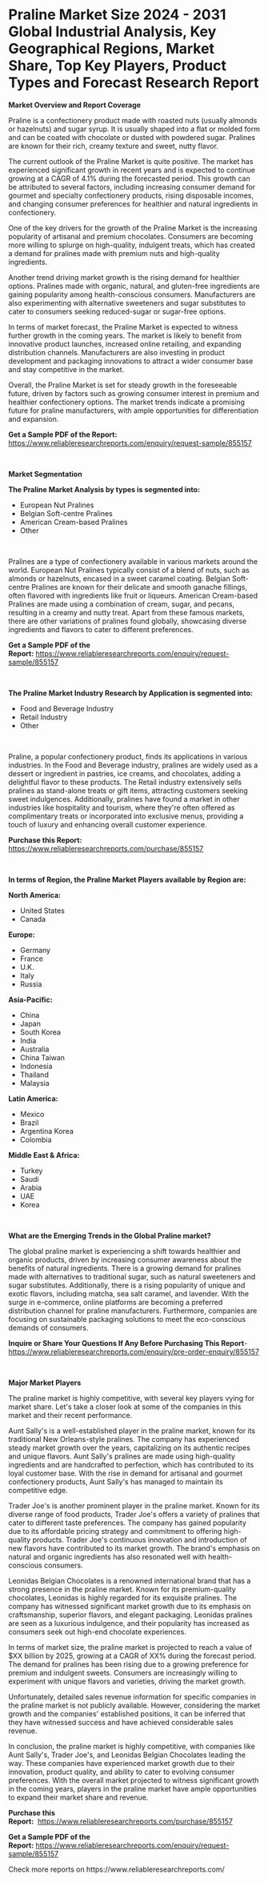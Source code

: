 <p><h1>Praline Market Size 2024 - 2031 Global Industrial Analysis, Key Geographical Regions, Market Share, Top Key Players, Product Types and Forecast Research Report</h1></p><p><strong>Market Overview and Report Coverage</strong></p>
<p><p>Praline is a confectionery product made with roasted nuts (usually almonds or hazelnuts) and sugar syrup. It is usually shaped into a flat or molded form and can be coated with chocolate or dusted with powdered sugar. Pralines are known for their rich, creamy texture and sweet, nutty flavor.</p><p>The current outlook of the Praline Market is quite positive. The market has experienced significant growth in recent years and is expected to continue growing at a CAGR of 4.1% during the forecasted period. This growth can be attributed to several factors, including increasing consumer demand for gourmet and specialty confectionery products, rising disposable incomes, and changing consumer preferences for healthier and natural ingredients in confectionery.</p><p>One of the key drivers for the growth of the Praline Market is the increasing popularity of artisanal and premium chocolates. Consumers are becoming more willing to splurge on high-quality, indulgent treats, which has created a demand for pralines made with premium nuts and high-quality ingredients.</p><p>Another trend driving market growth is the rising demand for healthier options. Pralines made with organic, natural, and gluten-free ingredients are gaining popularity among health-conscious consumers. Manufacturers are also experimenting with alternative sweeteners and sugar substitutes to cater to consumers seeking reduced-sugar or sugar-free options.</p><p>In terms of market forecast, the Praline Market is expected to witness further growth in the coming years. The market is likely to benefit from innovative product launches, increased online retailing, and expanding distribution channels. Manufacturers are also investing in product development and packaging innovations to attract a wider consumer base and stay competitive in the market.</p><p>Overall, the Praline Market is set for steady growth in the foreseeable future, driven by factors such as growing consumer interest in premium and healthier confectionery options. The market trends indicate a promising future for praline manufacturers, with ample opportunities for differentiation and expansion.</p></p>
<p><strong>Get a Sample PDF of the Report:</strong> <a href="https://www.reliableresearchreports.com/enquiry/request-sample/855157">https://www.reliableresearchreports.com/enquiry/request-sample/855157</a></p>
<p>&nbsp;</p>
<p><strong>Market Segmentation</strong></p>
<p><strong>The Praline Market Analysis by types is segmented into:</strong></p>
<p><ul><li>European Nut Pralines</li><li>Belgian Soft-centre Pralines</li><li>American Cream-based Pralines</li><li>Other</li></ul></p>
<p>&nbsp;</p>
<p><p>Pralines are a type of confectionery available in various markets around the world. European Nut Pralines typically consist of a blend of nuts, such as almonds or hazelnuts, encased in a sweet caramel coating. Belgian Soft-centre Pralines are known for their delicate and smooth ganache fillings, often flavored with ingredients like fruit or liqueurs. American Cream-based Pralines are made using a combination of cream, sugar, and pecans, resulting in a creamy and nutty treat. Apart from these famous markets, there are other variations of pralines found globally, showcasing diverse ingredients and flavors to cater to different preferences.</p></p>
<p><strong>Get a Sample PDF of the Report:</strong>&nbsp;<a href="https://www.reliableresearchreports.com/enquiry/request-sample/855157">https://www.reliableresearchreports.com/enquiry/request-sample/855157</a></p>
<p>&nbsp;</p>
<p><strong>The Praline Market Industry Research by Application is segmented into:</strong></p>
<p><ul><li>Food and Beverage Industry</li><li>Retail Industry</li><li>Other</li></ul></p>
<p>&nbsp;</p>
<p><p>Praline, a popular confectionery product, finds its applications in various industries. In the Food and Beverage industry, pralines are widely used as a dessert or ingredient in pastries, ice creams, and chocolates, adding a delightful flavor to these products. The Retail industry extensively sells pralines as stand-alone treats or gift items, attracting customers seeking sweet indulgences. Additionally, pralines have found a market in other industries like hospitality and tourism, where they're often offered as complimentary treats or incorporated into exclusive menus, providing a touch of luxury and enhancing overall customer experience.</p></p>
<p><strong>Purchase this Report:</strong>&nbsp; <a href="https://www.reliableresearchreports.com/purchase/855157">https://www.reliableresearchreports.com/purchase/855157</a></p>
<p>&nbsp;</p>
<p><strong>In terms of Region, the Praline Market Players available by Region are:</strong></p>
<p>
    <p> <strong> North America: </strong>
        <ul>
            <li>United States</li>
            <li>Canada</li>
        </ul>
        </p> 
    <p> <strong> Europe: </strong>
        <ul>
            <li>Germany</li>
            <li>France</li>
            <li>U.K.</li>
            <li>Italy</li>
            <li>Russia</li>
        </ul>
        </p> 
    <p> <strong> Asia-Pacific: </strong>
        <ul>
            <li>China</li>
            <li>Japan</li>
            <li>South Korea</li>
            <li>India</li>
            <li>Australia</li>
            <li>China Taiwan</li>
            <li>Indonesia</li>
            <li>Thailand</li>
            <li>Malaysia</li>
        </ul>
        </p> 
    <p> <strong> Latin America: </strong>
        <ul>
            <li>Mexico</li>
            <li>Brazil</li>
            <li>Argentina Korea</li>
            <li>Colombia</li>
        </ul>
        </p> 
    <p> <strong> Middle East & Africa: </strong>
        <ul>
            <li>Turkey</li>
            <li>Saudi</li>
            <li>Arabia</li>
            <li>UAE</li>
            <li>Korea</li>
        </ul>
    </p>
    </p>
<p>&nbsp;</p>
<p><strong>What are the Emerging Trends in the Global Praline market?</strong></p>
<p><p>The global praline market is experiencing a shift towards healthier and organic products, driven by increasing consumer awareness about the benefits of natural ingredients. There is a growing demand for pralines made with alternatives to traditional sugar, such as natural sweeteners and sugar substitutes. Additionally, there is a rising popularity of unique and exotic flavors, including matcha, sea salt caramel, and lavender. With the surge in e-commerce, online platforms are becoming a preferred distribution channel for praline manufacturers. Furthermore, companies are focusing on sustainable packaging solutions to meet the eco-conscious demands of consumers.</p></p>
<p><strong>Inquire or Share Your Questions If Any Before Purchasing This Report</strong>- <a href="https://www.reliableresearchreports.com/enquiry/pre-order-enquiry/855157">https://www.reliableresearchreports.com/enquiry/pre-order-enquiry/855157</a></p>
<p>&nbsp;</p>
<p><strong>Major Market Players</strong></p>
<p><p>The praline market is highly competitive, with several key players vying for market share. Let's take a closer look at some of the companies in this market and their recent performance.</p><p>Aunt Sally's is a well-established player in the praline market, known for its traditional New Orleans-style pralines. The company has experienced steady market growth over the years, capitalizing on its authentic recipes and unique flavors. Aunt Sally's pralines are made using high-quality ingredients and are handcrafted to perfection, which has contributed to its loyal customer base. With the rise in demand for artisanal and gourmet confectionery products, Aunt Sally's has managed to maintain its competitive edge.</p><p>Trader Joe's is another prominent player in the praline market. Known for its diverse range of food products, Trader Joe's offers a variety of pralines that cater to different taste preferences. The company has gained popularity due to its affordable pricing strategy and commitment to offering high-quality products. Trader Joe's continuous innovation and introduction of new flavors have contributed to its market growth. The brand's emphasis on natural and organic ingredients has also resonated well with health-conscious consumers.</p><p>Leonidas Belgian Chocolates is a renowned international brand that has a strong presence in the praline market. Known for its premium-quality chocolates, Leonidas is highly regarded for its exquisite pralines. The company has witnessed significant market growth due to its emphasis on craftsmanship, superior flavors, and elegant packaging. Leonidas pralines are seen as a luxurious indulgence, and their popularity has increased as consumers seek out high-end chocolate experiences.</p><p>In terms of market size, the praline market is projected to reach a value of $XX billion by 2025, growing at a CAGR of XX% during the forecast period. The demand for pralines has been rising due to a growing preference for premium and indulgent sweets. Consumers are increasingly willing to experiment with unique flavors and varieties, driving the market growth.</p><p>Unfortunately, detailed sales revenue information for specific companies in the praline market is not publicly available. However, considering the market growth and the companies' established positions, it can be inferred that they have witnessed success and have achieved considerable sales revenue.</p><p>In conclusion, the praline market is highly competitive, with companies like Aunt Sally's, Trader Joe's, and Leonidas Belgian Chocolates leading the way. These companies have experienced market growth due to their innovation, product quality, and ability to cater to evolving consumer preferences. With the overall market projected to witness significant growth in the coming years, players in the praline market have ample opportunities to expand their market share and revenue.</p></p>
<p><strong>Purchase this Report:</strong>&nbsp;&nbsp;<a href="https://www.reliableresearchreports.com/purchase/855157">https://www.reliableresearchreports.com/purchase/855157</a></p>
<p></p>
<p><strong>Get a Sample PDF of the Report:</strong>&nbsp;<a href="https://www.reliableresearchreports.com/enquiry/request-sample/855157">https://www.reliableresearchreports.com/enquiry/request-sample/855157</a></p>
<p>Check more reports on https://www.reliableresearchreports.com/</p>